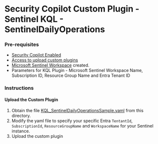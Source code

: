 # Security Copilot Custom Plugin - Sentinel KQL - SentinelDailyOperations

### Pre-requisites

* [Security Copilot Enabled](https://learn.microsoft.com/en-us/security-copilot/get-started-security-copilot#onboarding-to-microsoft-security-copilot)
* [Access to upload custom plugins](https://learn.microsoft.com/en-us/security-copilot/manage-plugins?tabs=securitycopilotplugin#managing-custom-plugins)
* [Microsoft Sentinel Workspace](https://learn.microsoft.com/en-us/azure/sentinel/quickstart-onboard) created.
* Parameters for KQL Plugin - Microsoft Sentinel Workspace Name, Subscription ID, Resource Group Name and Entra Tenant ID

### Instructions
#### Upload the Custom Plugin

1. Obtain the file [KQL_SentinelDailyOperationsSample.yaml](https://github.com/Azure/Copilot-For-Security/blob/main/Plugins/Community%20Based%20Plugins/Microsoft%20Sentinel%20Custom%20Plugin%20Scenarios/SentinelDailyOperations/KQL_SentinelDailyOperationsSample.yml) from this directory.
2. Modify the yaml file to specify your specific Entra `TentantId`, `SubscriptionId`, `ResourceGroupName` and `WorkspaceName` for your Sentinel instance.
3. Upload the custom plugin
